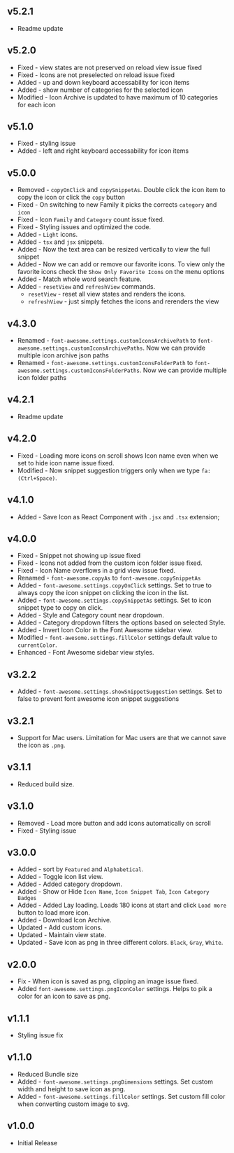 ## v5.2.1

- Readme update

## v5.2.0

- Fixed - view states are not preserved on reload view issue fixed
- Fixed - Icons are not preselected on reload issue fixed
- Added - up and down keyboard accessability for icon items
- Added - show number of categories for the selected icon
- Modified - Icon Archive is updated to have maximum of 10 categories for each icon

## v5.1.0

- Fixed - styling issue
- Added - left and right keyboard accessability for icon items

## v5.0.0

- Removed - `copyOnClick` and `copySnippetAs`. Double click the icon item to copy the icon or click the `copy` button
- Fixed - On switching to new Family it picks the corrects `category` and `icon`
- Fixed - Icon `Family` and `Category` count issue fixed.
- Fixed - Styling issues and optimized the code.
- Added - `Light` icons.
- Added - `tsx` and `jsx` snippets.
- Added - Now the text area can be resized vertically to view the full snippet
- Added - Now we can add or remove our favorite icons. To view only the favorite icons check the `Show Only Favorite Icons` on the menu options
- Added - Match whole word search feature.
- Added - `resetView` and `refreshView` commands.
  - `resetView` - reset all view states and renders the icons.
  - `refreshView` - just simply fetches the icons and rerenders the view

## v4.3.0

- Renamed - `font-awesome.settings.customIconsArchivePath` to `font-awesome.settings.customIconsArchivePaths`. Now we can provide multiple icon archive json paths
- Renamed - `font-awesome.settings.customIconsFolderPath` to `font-awesome.settings.customIconsFolderPaths`. Now we can provide multiple icon folder paths

## v4.2.1

- Readme update

## v4.2.0

- Fixed - Loading more icons on scroll shows Icon name even when we set to hide icon name issue fixed.
- Modified - Now snippet suggestion triggers only when we type `fa:(Ctrl+Space)`.

## v4.1.0

- Added - Save Icon as React Component with `.jsx` and `.tsx` extension;

## v4.0.0

- Fixed - Snippet not showing up issue fixed
- Fixed - Icons not added from the custom icon folder issue fixed.
- Fixed - Icon Name overflows in a grid view issue fixed.
- Renamed - `font-awesome.copyAs` to `font-awesome.copySnippetAs`
- Added - `font-awesome.settings.copyOnClick` settings. Set to true to always copy the icon snippet on clicking the icon in the list.
- Added - `font-awesome.settings.copySnippetAs` settings. Set to icon snippet type to copy on click.
- Added - Style and Category count near dropdown.
- Added - Category dropdown filters the options based on selected Style.
- Added - Invert Icon Color in the Font Awesome sidebar view.
- Modified - `font-awesome.settings.fillColor` settings default value to `currentColor`.
- Enhanced - Font Awesome sidebar view styles.

## v3.2.2

- Added - `font-awesome.settings.showSnippetSuggestion` settings. Set to false to prevent font awesome icon snippet suggestions

## v3.2.1

- Support for Mac users. Limitation for Mac users are that we cannot save the icon as `.png`.

## v3.1.1

- Reduced build size.

## v3.1.0

- Removed - Load more button and add icons automatically on scroll
- Fixed - Styling issue

## v3.0.0

- Added - sort by `Featured` and `Alphabetical`.
- Added - Toggle icon list view.
- Added - Added category dropdown.
- Added - Show or Hide `Icon Name`, `Icon Snippet Tab`, `Icon Category Badges`
- Added - Added Lay loading. Loads 180 icons at start and click `Load more` button to load more icon.
- Added - Download Icon Archive.
- Updated - Add custom icons.
- Updated - Maintain view state.
- Updated - Save icon as png in three different colors. `Black`, `Gray`, `White`.

## v2.0.0

- Fix - When icon is saved as png, clipping an image issue fixed.
- Added `font-awesome.settings.pngIconColor` settings. Helps to pik a color for an icon to save as png.

## v1.1.1

- Styling issue fix

## v1.1.0

- Reduced Bundle size
- Added - `font-awesome.settings.pngDimensions` settings. Set custom width and height to save icon as png.
- Added - `font-awesome.settings.fillColor` settings. Set custom fill color when converting custom image to svg.

## v1.0.0

- Initial Release
